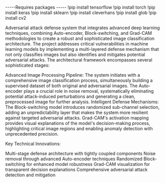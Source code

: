 -----Requires packages -----
!pip install tensorflow
!pip install torch
!pip install keras
!pip install sklearn
!pip install cleverhans
!pip install glob
!pip install cv2

Adversarial attack defense system that integrates advanced deep learning techniques, combining Auto-encoder, Block-switching, and Grad-CAM methodologies to create a robust and sophisticated image classification architecture. The project addresses critical vulnerabilities in machine learning models by implementing a multi-layered defense mechanism that not only classifies images but also identifies and mitigates potential adversarial attacks.
The architectural framework encompasses several sophisticated stages:

Advanced Image Processing Pipeline: The system initiates with a comprehensive image classification process, simultaneously building a supervised dataset of both original and adversarial images. The Auto-encoder plays a crucial role in noise removal, systematically eliminating potential attack-induced perturbations and generating a clean, preprocessed image for further analysis.
Intelligent Defense Mechanisms: The Block-switching model introduces randomized sub-channel selection, adding an unpredictability layer that makes the system more resilient against targeted adversarial attacks. Grad-CAM's activation mapping provides visual explanations of the model's decision-making process, highlighting critical image regions and enabling anomaly detection with unprecedented precision.

Key Technical Innovations:

Multi-stage defense architecture with tightly coupled components
Noise removal through advanced Auto-encoder techniques
Randomized Block-switching for enhanced model robustness
Grad-CAM visualization for transparent decision explanations
Comprehensive adversarial attack detection and mitigation
